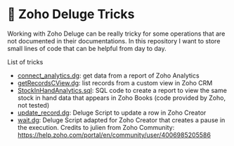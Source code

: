 # 🔰 Zoho Deluge Tricks 
Working with Zoho Deluge can be really tricky for some operations that are not documented in their documentations. 
In this repository I want to store small lines of code that can be helpful from day to day.

List of tricks

* [connect_analytics.dg](../main/connect_analytics.dg): get data from a report of Zoho Analytics
* [getRecordsCView.dg](../main/getRecordsCView.dg): list records from a custom view in Zoho CRM 
* [StockInHandAnalytics.sql](../main/StockInHandAnalytics.sql): SQL code to create a report to view the same stock in hand data that appears in Zoho Books (code provided by Zoho, not tested) 
* [update_record.dg](../main/update_record.dg): Deluge Script to update a row in Zoho Creator
* [wait.dg](../main/wait.dg): Deluge Script adapted for Zoho Creator that creates a pause in the execution. Credits to julien from Zoho Community: https://help.zoho.com/portal/en/community/user/4006985205586

